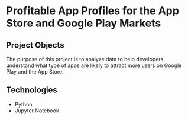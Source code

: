 # Profitable App Profiles for the App Store and Google Play Markets

## Project Objects
The purpose of this project is to analyze data to help developers understand what type of apps are likely to attract more users on Google Play and the App Store. 

## Technologies
- Python
- Jupyter Notebook


